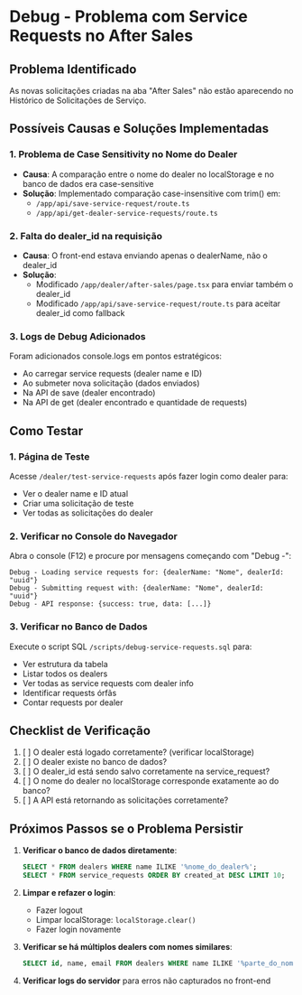 # Debug - Problema com Service Requests no After Sales

## Problema Identificado
As novas solicitações criadas na aba "After Sales" não estão aparecendo no Histórico de Solicitações de Serviço.

## Possíveis Causas e Soluções Implementadas

### 1. **Problema de Case Sensitivity no Nome do Dealer**
- **Causa**: A comparação entre o nome do dealer no localStorage e no banco de dados era case-sensitive
- **Solução**: Implementado comparação case-insensitive com trim() em:
  - `/app/api/save-service-request/route.ts`
  - `/app/api/get-dealer-service-requests/route.ts`

### 2. **Falta do dealer_id na requisição**
- **Causa**: O front-end estava enviando apenas o dealerName, não o dealer_id
- **Solução**: 
  - Modificado `/app/dealer/after-sales/page.tsx` para enviar também o dealer_id
  - Modificado `/app/api/save-service-request/route.ts` para aceitar dealer_id como fallback

### 3. **Logs de Debug Adicionados**
Foram adicionados console.logs em pontos estratégicos:
- Ao carregar service requests (dealer name e ID)
- Ao submeter nova solicitação (dados enviados)
- Na API de save (dealer encontrado)
- Na API de get (dealer encontrado e quantidade de requests)

## Como Testar

### 1. Página de Teste
Acesse `/dealer/test-service-requests` após fazer login como dealer para:
- Ver o dealer name e ID atual
- Criar uma solicitação de teste
- Ver todas as solicitações do dealer

### 2. Verificar no Console do Navegador
Abra o console (F12) e procure por mensagens começando com "Debug -":
```
Debug - Loading service requests for: {dealerName: "Nome", dealerId: "uuid"}
Debug - Submitting request with: {dealerName: "Nome", dealerId: "uuid"}
Debug - API response: {success: true, data: [...]}
```

### 3. Verificar no Banco de Dados
Execute o script SQL `/scripts/debug-service-requests.sql` para:
- Ver estrutura da tabela
- Listar todos os dealers
- Ver todas as service requests com dealer info
- Identificar requests órfãs
- Contar requests por dealer

## Checklist de Verificação

1. [ ] O dealer está logado corretamente? (verificar localStorage)
2. [ ] O dealer existe no banco de dados?
3. [ ] O dealer_id está sendo salvo corretamente na service_request?
4. [ ] O nome do dealer no localStorage corresponde exatamente ao do banco?
5. [ ] A API está retornando as solicitações corretamente?

## Próximos Passos se o Problema Persistir

1. **Verificar o banco de dados diretamente**:
   ```sql
   SELECT * FROM dealers WHERE name ILIKE '%nome_do_dealer%';
   SELECT * FROM service_requests ORDER BY created_at DESC LIMIT 10;
   ```

2. **Limpar e refazer o login**:
   - Fazer logout
   - Limpar localStorage: `localStorage.clear()`
   - Fazer login novamente

3. **Verificar se há múltiplos dealers com nomes similares**:
   ```sql
   SELECT id, name, email FROM dealers WHERE name ILIKE '%parte_do_nome%';
   ```

4. **Verificar logs do servidor** para erros não capturados no front-end